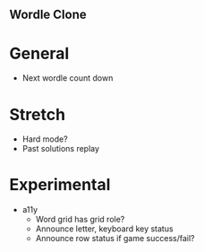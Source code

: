 ## Wordle Clone

# General

- Next wordle count down

# Stretch

- Hard mode?
- Past solutions replay

# Experimental

- a11y
  - Word grid has grid role?
  - Announce letter, keyboard key status
  - Announce row status if game success/fail?
